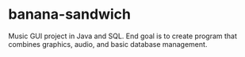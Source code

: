 # banana-sandwich

Music GUI project in Java and SQL.  End goal is to create program that combines graphics, audio, and basic database management.
